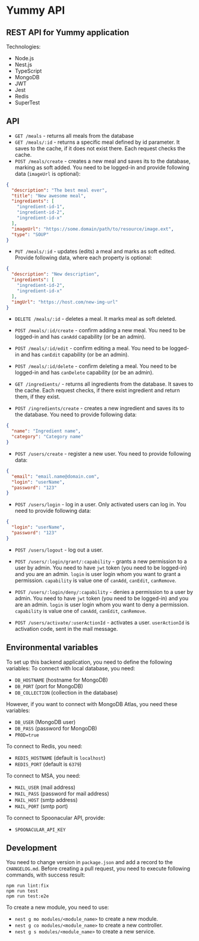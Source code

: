 # Yummy API
## REST API for Yummy application

Technologies:
* Node.js
* Nest.js
* TypeScript
* MongoDB
* JWT
* Jest
* Redis
* SuperTest

## API
* `GET /meals` - returns all meals from the database
* `GET /meals/:id` - returns a specific meal defined by id parameter. It saves to the cache, if it does not exist there. Each request checks the cache.
* `POST /meals/create` - creates a new meal and saves its to the database, marking as soft added. You need to be logged-in and provide following data (`imageUrl` is optional):
```json
{
  "description": "The best meal ever",
  "title": "New awesome meal",
  "ingredients": [
    "ingredient-id-1",
    "ingredient-id-2",
    "ingredient-id-x"
  ],
  "imageUrl": "https://some.domain/path/to/resource/image.ext",
  "type": "SOUP"
}
```
* `PUT /meals/:id` - updates (edits) a meal and marks as soft edited. Provide following data, where each property is optional:
```json
{
  "description": "New description",
  "ingredients": [
    "ingredient-id-2",
    "ingredient-id-x"
  ],
  "imgUrl": "https://host.com/new-img-url"
}
```
* `DELETE /meals/:id` - deletes a meal. It marks meal as soft deleted.
* `POST /meals/:id/create` - confirm adding a new meal. You need to be logged-in and has `canAdd` capability (or be an admin).
* `POST /meals/:id/edit` - confirm editing a meal. You need to be logged-in and has `canEdit` capability (or be an admin).
* `POST /meals/:id/delete` - confirm deleting a meal. You need to be logged-in and has `canDelete` capability (or be an admin).

* `GET /ingredients/` - returns all ingredients from the database. It saves to the cache. Each request checks, if there exist ingredient and return them, if they exist.
* `POST /ingredients/create` - creates a new ingredient and saves its to the database. You need to provide following data:
```json
{
  "name": "Ingredient name",
  "category": "Category name"
}
```

* `POST /users/create` - register a new user. You need to provide following data:
```json
{
  "email": "email.name@domain.com",
  "login": "userName",
  "password": "123"
}
```

* `POST /users/login` - log in a user. Only activated users can log in. You need to provide following data:
```json
{
  "login": "userName",
  "password": "123"
}
```

* `POST /users/logout` - log out a user.

* `POST /users/:login/grant/:capability` - grants a new permission to a user by admin. You need to have `jwt` token (you need to be logged-in) and you are an admin. `login` is user login whom you want to grant a permission. `capability` is value one of `canAdd`, `canEdit`, `canRemove`.

* `POST /users/:login/deny/:capability` - denies a permission to a user by admin. You need to have `jwt` token (you need to be logged-in) and you are an admin. `login` is user login whom you want to deny a permission. `capability` is value one of `canAdd`, `canEdit`, `canRemove`.

* `POST /users/activate/:userActionId` - activates a user. `userActionId` is activation code, sent in the mail message.

## Environmental variables

To set up this backend application, you need to define the following variables:
To connect with local database, you need:
- `DB_HOSTNAME` (hostname for MongoDB)
- `DB_PORT` (port for MongoDB)
- `DB_COLLECTION` (collection in the database)

However, if you want to connect with MongoDB Atlas, you need these variables:
- `DB_USER` (MongoDB user)
- `DB_PASS` (password for MongoDB)
- `PROD=true`

To connect to Redis, you need:
- `REDIS_HOSTNAME` (default is `localhost`)
- `REDIS_PORT` (default is `6379`)

To connect to MSA, you need:
- `MAIL_USER` (mail address)
- `MAIL_PASS` (password for mail address)
- `MAIL_HOST` (smtp address)
- `MAIL_PORT` (smtp port)

To connect to Spoonacular API, provide:
- `SPOONACULAR_API_KEY`

## Development
You need to change version in `package.json` and add a record to the `CHANGELOG.md`.
Before creating a pull request, you need to execute following commands, with success result:
```shell
npm run lint:fix
npm run test
npm run test:e2e
```

To create a new module, you need to use:
- `nest g mo modules/<module_name>` to create a new module.
- `nest g co modules/<module_name>` to create a new controller.
- `nest g s modules/<module_name>` to create a new service.